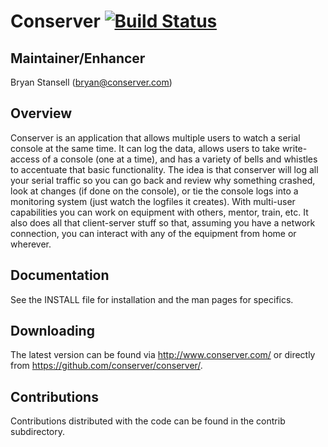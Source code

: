Conserver [![Build Status](https://api.cirrus-ci.com/github/conserver/conserver.svg)](https://cirrus-ci.com/github/conserver/conserver)
=========

Maintainer/Enhancer
-------------------

Bryan Stansell (bryan@conserver.com)


Overview
--------

Conserver is an application that allows multiple users to watch a
serial console at the same time. It can log the data, allows users to
take write-access of a console (one at a time), and has a variety of
bells and whistles to accentuate that basic functionality. The idea is
that conserver will log all your serial traffic so you can go back and
review why something crashed, look at changes (if done on the console),
or tie the console logs into a monitoring system (just watch the
logfiles it creates).  With multi-user capabilities you can work on
equipment with others, mentor, train, etc. It also does all that
client-server stuff so that, assuming you have a network connection,
you can interact with any of the equipment from home or wherever.


Documentation
-------------

See the INSTALL file for installation and the man pages for specifics.


Downloading
-----------

The latest version can be found via http://www.conserver.com/ or
directly from https://github.com/conserver/conserver/.


Contributions
-------------

Contributions distributed with the code can be found in the contrib
subdirectory.
